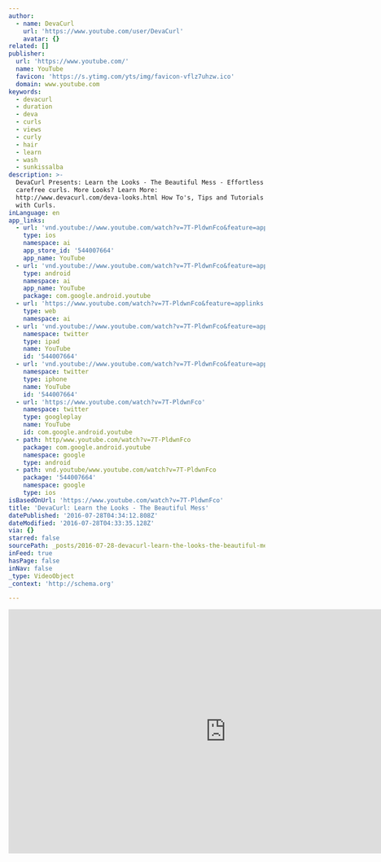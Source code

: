 ```yaml
---
author:
  - name: DevaCurl
    url: 'https://www.youtube.com/user/DevaCurl'
    avatar: {}
related: []
publisher:
  url: 'https://www.youtube.com/'
  name: YouTube
  favicon: 'https://s.ytimg.com/yts/img/favicon-vflz7uhzw.ico'
  domain: www.youtube.com
keywords:
  - devacurl
  - duration
  - deva
  - curls
  - views
  - curly
  - hair
  - learn
  - wash
  - sunkissalba
description: >-
  DevaCurl Presents: Learn the Looks - The Beautiful Mess - Effortless texture,
  carefree curls. More Looks? Learn More:
  http://www.devacurl.com/deva-looks.html How To's, Tips and Tutorials for Girls
  with Curls.
inLanguage: en
app_links:
  - url: 'vnd.youtube://www.youtube.com/watch?v=7T-PldwnFco&feature=applinks'
    type: ios
    namespace: ai
    app_store_id: '544007664'
    app_name: YouTube
  - url: 'vnd.youtube://www.youtube.com/watch?v=7T-PldwnFco&feature=applinks'
    type: android
    namespace: ai
    app_name: YouTube
    package: com.google.android.youtube
  - url: 'https://www.youtube.com/watch?v=7T-PldwnFco&feature=applinks'
    type: web
    namespace: ai
  - url: 'vnd.youtube://www.youtube.com/watch?v=7T-PldwnFco&feature=applinks'
    namespace: twitter
    type: ipad
    name: YouTube
    id: '544007664'
  - url: 'vnd.youtube://www.youtube.com/watch?v=7T-PldwnFco&feature=applinks'
    namespace: twitter
    type: iphone
    name: YouTube
    id: '544007664'
  - url: 'https://www.youtube.com/watch?v=7T-PldwnFco'
    namespace: twitter
    type: googleplay
    name: YouTube
    id: com.google.android.youtube
  - path: http/www.youtube.com/watch?v=7T-PldwnFco
    package: com.google.android.youtube
    namespace: google
    type: android
  - path: vnd.youtube/www.youtube.com/watch?v=7T-PldwnFco
    package: '544007664'
    namespace: google
    type: ios
isBasedOnUrl: 'https://www.youtube.com/watch?v=7T-PldwnFco'
title: 'DevaCurl: Learn the Looks - The Beautiful Mess'
datePublished: '2016-07-28T04:34:12.808Z'
dateModified: '2016-07-28T04:33:35.128Z'
via: {}
starred: false
sourcePath: _posts/2016-07-28-devacurl-learn-the-looks-the-beautiful-mess.md
inFeed: true
hasPage: false
inNav: false
_type: VideoObject
_context: 'http://schema.org'

---
```

<iframe src="https://cdn.embedly.com/widgets/media.html?src=https%3A%2F%2Fwww.youtube.com%2Fembed%2F7T-PldwnFco%3Ffeature%3Doembed&amp;url=http%3A%2F%2Fwww.youtube.com%2Fwatch%3Fv%3D7T-PldwnFco&amp;image=https%3A%2F%2Fi.ytimg.com%2Fvi%2F7T-PldwnFco%2Fhqdefault.jpg&amp;key=b7d04c9b404c499eba89ee7072e1c4f7&amp;type=text%2Fhtml&amp;schema=youtube" width="854" height="480" scrolling="no" frameborder="0" allowfullscreen="" style=""></iframe>